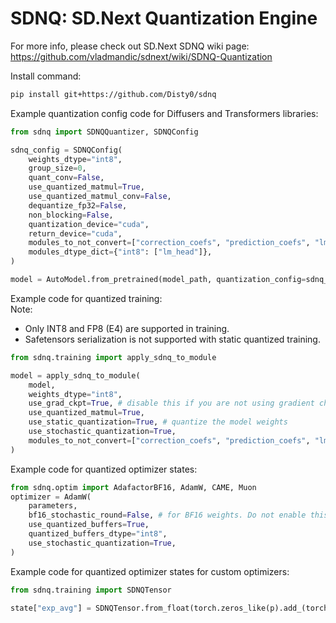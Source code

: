 # SDNQ: SD.Next Quantization Engine

For more info, please check out SD.Next SDNQ wiki page: https://github.com/vladmandic/sdnext/wiki/SDNQ-Quantization  

Install command:
```sh
pip install git+https://github.com/Disty0/sdnq
```


Example quantization config code for Diffusers and Transformers libraries:  

```py
from sdnq import SDNQQuantizer, SDNQConfig

sdnq_config = SDNQConfig(
    weights_dtype="int8",
    group_size=0,
    quant_conv=False,
    use_quantized_matmul=True,
    use_quantized_matmul_conv=False,
    dequantize_fp32=False,
    non_blocking=False,
    quantization_device="cuda",
    return_device="cuda",
    modules_to_not_convert=["correction_coefs", "prediction_coefs", "lm_head", "embedding_projection"],
    modules_dtype_dict={"int8": ["lm_head"]},
)

model = AutoModel.from_pretrained(model_path, quantization_config=sdnq_config)
```


Example code for quantized training:  
Note:  
 - Only INT8 and FP8 (E4) are supported in training.  
 - Safetensors serialization is not supported with static quantized training.  

```py
from sdnq.training import apply_sdnq_to_module

model = apply_sdnq_to_module(
    model,
    weights_dtype="int8",
    use_grad_ckpt=True, # disable this if you are not using gradient checkpointing
    use_quantized_matmul=True,
    use_static_quantization=True, # quantize the model weights
    use_stochastic_quantization=True,
    modules_to_not_convert=["correction_coefs", "prediction_coefs", "lm_head", "embedding_projection"],
)
```


Example code for quantized optimizer states:  
```py
from sdnq.optim import AdafactorBF16, AdamW, CAME, Muon
optimizer = AdamW(
    parameters,
    bf16_stochastic_round=False, # for BF16 weights. Do not enable this with static quantized weights
    use_quantized_buffers=True,
    quantized_buffers_dtype="int8",
    use_stochastic_quantization=True,
)
```


Example code for quantized optimizer states for custom optimizers:  

```py
from sdnq.training import SDNQTensor

state["exp_avg"] = SDNQTensor.from_float(torch.zeros_like(p).add_(torch.finfo(p.dtype).eps), qtype="int8", sr=True)
```
